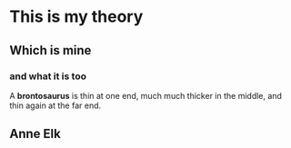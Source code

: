 # This is my theory
## Which is mine
### and what it is too

A **brontosaurus** is thin at one end, much much thicker in the middle, and thin again at the far end. 

## Anne Elk
